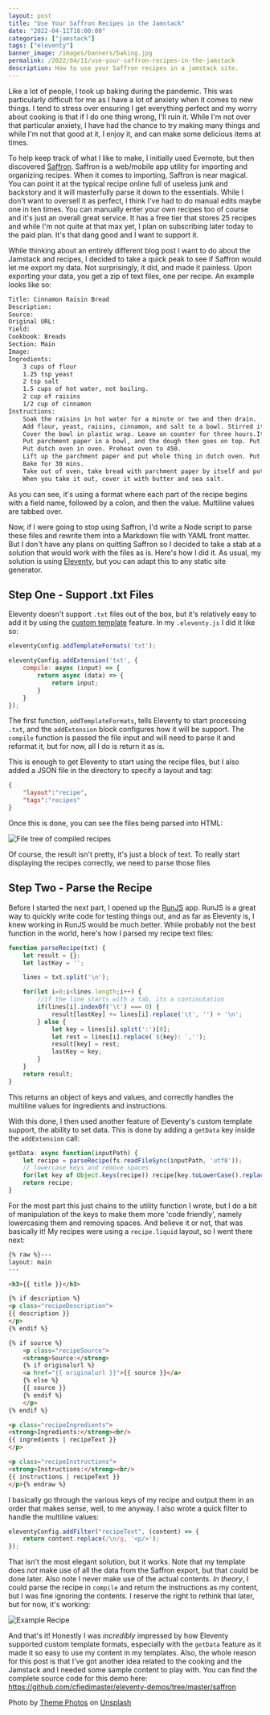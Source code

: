 ```yaml
---
layout: post
title: "Use Your Saffron Recipes in the Jamstack"
date: "2022-04-11T18:00:00"
categories: ["jamstack"]
tags: ["eleventy"]
banner_image: /images/banners/baking.jpg
permalink: /2022/04/11/use-your-saffron-recipes-in-the-jamstack
description: How to use your Saffron recipes in a jamstack site.
---
```


Like a lot of people, I took up baking during the pandemic. This was particularly difficult for me as I have a lot of anxiety when it comes to new things. I tend to stress over ensuring I get everything perfect and my worry about cooking is that if I do one thing wrong, I'll ruin it. While I'm not over that particular anxiety, I have had the chance to try making many things and while I'm not that good at it, I enjoy it, and can make some delicious items at times. 

To help keep track of what I like to make, I initially used Evernote, but then discovered [Saffron](https://www.mysaffronapp.com). Saffron is a web/mobile app utility for importing and organizing recipes. When it comes to importing, Saffron is near magical. You can point it at the typical recipe online full of useless junk and backstory and it will masterfully parse it down to the essentials. While I don't want to oversell it as perfect, I think I've had to do manual edits maybe one in ten times. You can manually enter your own recipes too of course and it's just an overall great service. It has a free tier that stores 25 recipes and while I'm not quite at that max yet, I plan on subscribing later today to the paid plan. It's that dang good and I want to support it. 

While thinking about an entirely different blog post I want to do about the Jamstack and recipes, I decided to take a quick peak to see if Saffron would let me export my data. Not surprisingly, it did, and made it painless. Upon exporting your data, you get a zip of text files, one per recipe. An example looks like so:

```txt
Title: Cinnamon Raisin Bread
Description: 
Source: 
Original URL: 
Yield: 
Cookbook: Breads
Section: Main
Image: 
Ingredients: 
	3 cups of flour
	1.25 tsp yeast
	2 tsp salt
	1.5 cups of hot water, not boiling.
	2 cup of raisins
	1/2 cup of cinnamon
Instructions: 
	Soak the raisins in hot water for a minute or two and then drain.
	Add flour, yeast, raisins, cinnamon, and salt to a bowl. Stirred it a bit. Add the water. Keep stirring. It will begin to harden and get sticky, stringy. 
	Cover the bowl in plastic wrap. Leave on counter for three hours.It will be bubbly on top. Put it on a well floured surface. Transfer it onto the surface. Add some more flour on top. Use a plastic plate like a scraper to play it into a ball. 
	Put parchment paper in a bowl, and the dough then goes on top. Put a towel on top. This needs to wait for 30 minutes. 
	Put dutch oven in oven. Preheat oven to 450. 
	Lift up the parchment paper and put whole thing in dutch oven. Put the lid back on. Put it all back in the oven.
	Bake for 30 mins. 
	Take out of oven, take bread with parchment paper by itself and put it in the oven for 15 minutes.
	When you take it out, cover it with butter and sea salt.
```

As you can see, it's using a format where each part of the recipe begins with a field name, followed by a colon, and then the value. Multiline values are tabbed over. 

Now, if I were going to stop using Saffron, I'd write a Node script to parse these files and rewrite them into a Markdown file with YAML front matter. But I don't have any plans on quitting Saffron so I decided to take a stab at a solution that would work with the files as is. Here's how I did it. As usual, my solution is using [Eleventy](https://www.11ty.dev), but you can adapt this to any static site generator.

## Step One - Support .txt Files

Eleventy doesn't support `.txt` files out of the box, but it's relatively easy to add it by using the [custom template](https://www.11ty.dev/docs/languages/custom/) feature. In my `.eleventy.js` I did it like so:

```js
eleventyConfig.addTemplateFormats('txt');

eleventyConfig.addExtension('txt', {
	compile: async (input) => {
		return async (data) => {
			return input;
		}
	}
});
```

The first function, `addTemplateFormats`, tells Eleventy to start processing `.txt`, and the `addExtension` block configures how it will be support. The `compile` function is passed the file input and will need to parse it and reformat it, but for now, all I do is return it as is. 

This is enough to get Eleventy to start using the recipe files, but I also added a JSON file in the directory to specify a layout and tag:

```json
{
	"layout":"recipe",
	"tags":"recipes"
}
```

Once this is done, you can see the files being parsed into HTML:

<p>
<img data-src="https://static.raymondcamden.com/images/2022/04/saff1.jpg" alt="File tree of compiled recipes" class="lazyload imgborder imgcenter">
</p>

Of course, the result isn't pretty, it's just a block of text. To really start displaying the recipes correctly, we need to parse those files

## Step Two - Parse the Recipe

Before I started the next part, I opened up the [RunJS](https://runjs.app/) app. RunJS is a great way to quickly write code for testing things out, and as far as Eleventy is, I knew working in RunJS would be much better. While probably not the best function in the world, here's how I parsed my recipe text files:

```js
function parseRecipe(txt) {
	let result = {};
	let lastKey = '';

	lines = txt.split('\n');

	for(let i=0;i<lines.length;i++) {
		//if the line starts with a tab, its a continutation
		if(lines[i].indexOf('\t') === 0) {		
			result[lastKey] += lines[i].replace('\t', '') + '\n';
		} else {
			let key = lines[i].split(':')[0];
			let rest = lines[i].replace(`${key}: `,'');
			result[key] = rest;
			lastKey = key;
		}
	}
	return result;
}
```

This returns an object of keys and values, and correctly handles the multiline values for ingredients and instructions. 

With this done, I then used another feature of Eleventy's custom template support, the ability to set data. This is done by adding a `getData` key inside the `addExtension` call:

```js
getData: async function(inputPath) {
	let recipe = parseRecipe(fs.readFileSync(inputPath, 'utf8'));
	// lowercase keys and remove spaces
	for(let key of Object.keys(recipe)) recipe[key.toLowerCase().replace(/ /g,'')] = recipe[key];
	return recipe;
}
```

For the most part this just chains to the utility function I wrote, but I do a bit of manipulation of the keys to make them more 'code friendly', namely lowercasing them and removing spaces. And believe it or not, that was basically it! My recipes were using a `recipe.liquid` layout, so I went there next:

```html
{% raw %}---
layout: main
---

<h3>{{ title }}</h3> 

{% if description %}
<p class="recipeDescription">
{{ description }}
</p>
{% endif %}

{% if source %}
	<p class="recipeSource">
	<strong>Source:</strong> 
	{% if originalurl %}
	<a href="{{ originalurl }}">{{ source }}</a>
	{% else %}
	{{ source }}
	{% endif %}
	</p>
{% endif %}

<p class="recipeIngredients">
<strong>Ingredients:</strong><br/>
{{ ingredients | recipeText }}
</p>

<p class="recipeInstructions">
<strong>Instructions:</strong><br/>
{{ instructions | recipeText }}
</p>{% endraw %}
```

I basically go through the various keys of my recipe and output them in an order that makes sense, well, to me anyway. I also wrote a quick filter to handle the multiline values:

```js
eleventyConfig.addFilter("recipeText", (content) => {
	return content.replace(/\n/g, '<p/>');
});
```

That isn't the most elegant solution, but it works. Note that my template does *not* make use of all the data from the Saffron export, but that could be done later. Also note I never make use of the actual contents. *In theory*, I could parse the recipe in `compile` and return the instructions as my content, but I was fine ignoring the contents. I reserve the right to rethink that later, but for now, it's working:

<p>
<img data-src="https://static.raymondcamden.com/images/2022/04/saff2.jpg" alt="Example Recipe" class="lazyload imgborder imgcenter">
</p>

And that's it! Honestly I was *incredibly* impressed by how Eleventy supported custom template formats, especially with the `getData` feature as it made it so easy to use my content in my templates. Also, the whole reason for this post is that I've got another idea related to the cooking and the Jamstack and I needed some sample content to play with. You can find the complete source code for this demo here: <https://github.com/cfjedimaster/eleventy-demos/tree/master/saffron>

Photo by <a href="https://unsplash.com/@themephotos?utm_source=unsplash&utm_medium=referral&utm_content=creditCopyText">Theme Photos</a> on <a href="https://unsplash.com/s/photos/baking?utm_source=unsplash&utm_medium=referral&utm_content=creditCopyText">Unsplash</a>
  